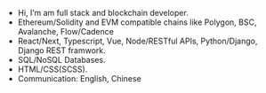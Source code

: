 - Hi, I’m am full stack and blockchain developer.
- Ethereum/Solidity and EVM compatible chains like Polygon, BSC, Avalanche, Flow/Cadence
- React/Next, Typescript, Vue, Node/RESTful APIs, Python/Django, Django REST framwork.
- SQL/NoSQL Databases.
- HTML/CSS(SCSS).
- Communication: English, Chinese
<!---
freeCryptoDev/freeCryptoDev is a ✨ special ✨ repository because its `README.md` (this file) appears on your GitHub profile.
You can click the Preview link to take a look at your changes.
--->
